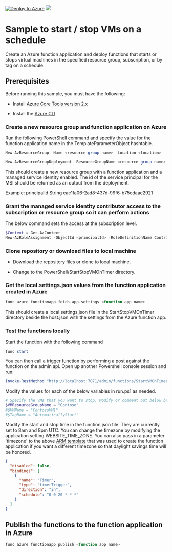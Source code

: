 [![Deploy to Azure](http://azuredeploy.net/deploybutton.png)](https://portal.azure.com/#create/Microsoft.Template/uri/https%3a%2f%2fraw.githubusercontent.com%2feamonoreilly%2fStartStopPowerShellFunction%2fmaster%2fazuredeploy.json) 
<a href="http://armviz.io/#/?load=https%3a%2f%2fraw.githubusercontent.com%2feamonoreilly%2fStartStopPowerShellFunction%2fmaster%2fazuredeploy.json" target="_blank">
    <img src="http://armviz.io/visualizebutton.png"/>
</a>

# Sample to start / stop VMs on a schedule

Create an Azure function application and deploy functions that starts or stops virtual machines in the specified resource group, subscription, or by tag on a schedule.

## Prerequisites

Before running this sample, you must have the following:

+ Install [Azure Core Tools version 2.x](https://docs.microsoft.com/en-us/azure/azure-functions/functions-run-local)

+ Install the [Azure CLI](https://docs.microsoft.com/en-us/cli/azure/install-azure-cli)

### Create a new resource group and function application on Azure

Run the following PowerShell command and specify the value for the function application name in the TemplateParameterObject hashtable.

```powershell
New-AzResourceGroup -Name <resource group name> -Location <location>

New-AzResourceGroupDeployment -ResourceGroupName <resource group name> -TemplateParameterObject @{"functionAppName" = "<your function app name>"} -TemplateUri "https://raw.githubusercontent.com/Azure/azure-quickstart-templates/master/101-functions-managed-identity/azuredeploy.json" -verbose
```

This should create a new resource group with a function application and a managed service identity enabled. The id of the service principal for the MSI should be returned as an output from the deployment.

Example: principalId    String   cac1fa06-2ad8-437d-99f6-b75edaae2921

### Grant the managed service identity contributor access to the subscription or resource group so it can perform actions

The below command sets the access at the subscription level.

```powershell
$Context = Get-AzContext
New-AzRoleAssignment -ObjectId <principalId> -RoleDefinitionName Contributor -Scope "/subscriptions/$($Context.Subscription)"
```

### Clone repository or download files to local machine

+ Download the repository files or clone to local machine.

+ Change to the PowerShell/StartStopVMOnTimer directory.

### Get the local.settings.json values from the function application created in Azure

```powershell
func azure functionapp fetch-app-settings <function app name>
```

This should create a local.settings.json file in the StartStopVMOnTimer directory beside the host.json with the settings from the Azure function app.

### Test the functions locally

Start the function with the following command

```powershell
func start
```

You can then call a trigger function by performing a post against the function on the admin api. Open up another Powershell console session and run:

```powershell
Invoke-RestMethod "http://localhost:7071/admin/functions/StartVMOnTimer" -Method post -Body '{}' -ContentType "application/json"
```

Modify the values for each of the below variables in run.ps1 as needed.

```powershell
# Specify the VMs that you want to stop. Modify or comment out below based on which VMs to check.
$VMResourceGroupName = "Contoso"
#$VMName = "ContosoVM1"
#$TagName = "AutomaticallyStart"
```

Modify the start and stop time in the function.json file. They are currently set to 8am and 8pm UTC. You can change the timezone by modifying the application setting WEBSITE_TIME_ZONE. You can also pass in a parameter 'timezone' to the above [ARM template](https://raw.githubusercontent.com/eamonoreilly/AzureFunctions/master/PowerShell/ConsumptionAppWithTemplate/azuredeploy.json) that was used to create the function application if you want a different timezone so that daylight savings time will be honored.

```json
{
  "disabled": false,
  "bindings": [
    {
      "name": "Timer",
      "type": "timerTrigger",
      "direction": "in",
      "schedule": "0 0 20 * * *"
    }
  ]
}
```

## Publish the functions to the function application in Azure

```powershell
func azure functionapp publish <function app name>
```